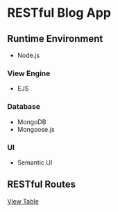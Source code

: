 # RESTful Blog App

## Runtime Environment
* Node.js
### View Engine
* EJS
### Database
* MongoDB
* Mongoose.js
### UI
* Semantic UI

## RESTful Routes
[View Table](https://github.com/joenelsong/WebDev--BlogApp/blob/master/RESTful%20Routes%20Chart.html)
